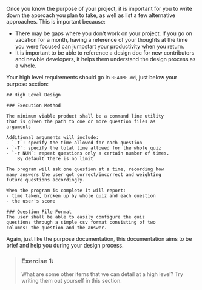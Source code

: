 Once you know the purpose of your project, it is important for you to write
down the approach you plan to take, as well as list a few alternative
approaches. This is important because:
- There may be gaps where you don't work on your project. If you go on vacation
    for a month, having a reference of your thoughts at the time you were
    focused can jumpstart your productivity when you return.
- It is important to be able to reference a design doc for new contributors
    and newbie developers, it helps them understand the design process
    as a whole.

Your high level requirements should go in `README.md`, just below your purpose
section:

```
## High Level Design

### Execution Method

The minimum viable product shall be a command line utility
that is given the path to one or more question files as
arguments

Additional arguments will include:
- `-t`: specify the time allowed for each question
- `-T`: specify the total time allowed for the whole quiz
- `-r NUM`: repeat questions only a certain number of times.
    By default there is no limit

The program will ask one question at a time, recording how
many answers the user got correct/incorrect and weighting
future questions accordingly.

When the program is complete it will report:
- time taken, broken up by whole quiz and each question
- the user's score

### Question File Format
The user shall be able to easily configure the quiz
questions through a simple csv format consisting of two
columns: the question and the answer.
```

Again, just like the purpose documentation, this documentation aims to be
brief and help you during your design process.

> ### Exercise 1:
> What are some other items that we can detail at a high level?
> Try writing them out yourself in this section.

